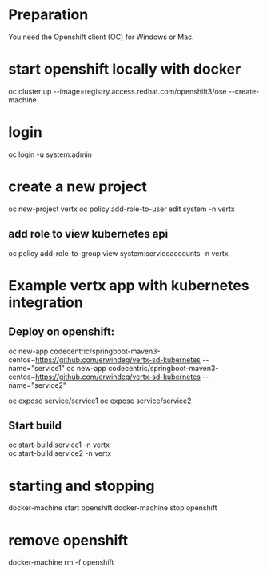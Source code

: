 # Preparation
You need the Openshift client (OC) for Windows or Mac.

# start openshift locally with docker
oc cluster up --image=registry.access.redhat.com/openshift3/ose --create-machine

# login
oc login -u system:admin

# create a new project
oc new-project vertx
oc policy add-role-to-user edit system -n vertx

## add role to view kubernetes api
oc policy add-role-to-group view system:serviceaccounts -n vertx

# Example vertx app with kubernetes integration
## Deploy on openshift:

oc new-app codecentric/springboot-maven3-centos~https://github.com/erwindeg/vertx-sd-kubernetes --name="service1"
oc new-app codecentric/springboot-maven3-centos~https://github.com/erwindeg/vertx-sd-kubernetes --name="service2"

oc expose service/service1
oc expose service/service2


## Start build
oc start-build service1 -n vertx  
oc start-build service2 -n vertx


# starting and stopping
docker-machine start openshift
docker-machine stop openshift

# remove openshift
docker-machine rm -f openshift




